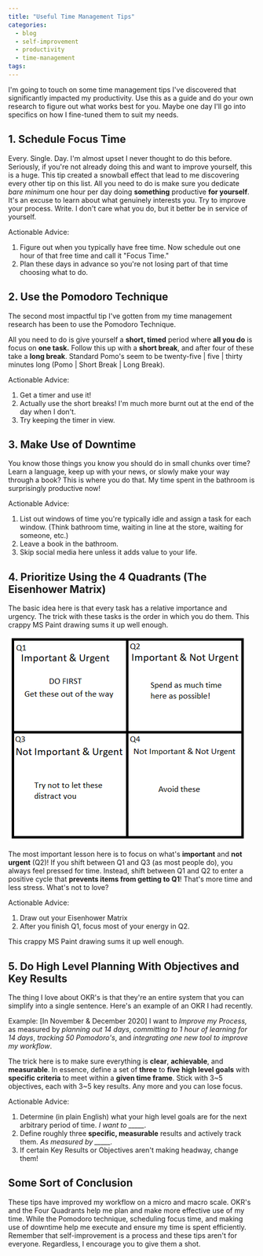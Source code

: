 ```yaml
---
title: "Useful Time Management Tips"
categories:
  - blog
  - self-improvement
  - productivity
  - time-management
tags:
---
```


I'm going to touch on some time management tips I've discovered that significantly impacted my productivity. Use this as a guide and do your own research to figure out what works best for you. Maybe one day I'll go into specifics on how I fine-tuned them to suit my needs.

## 1. Schedule Focus Time

Every. Single. Day. I'm almost upset I never thought to do this before. Seriously, if you're not already doing this and want to improve yourself, this is a huge. This tip created a snowball effect that lead to me discovering every other tip on this list. All you need to do is make sure you dedicate *bare minimum* one hour per day doing **something** productive **for yourself**. It's an excuse to learn about what genuinely interests you. Try to improve your process. Write. I don't care what you do, but it better be in service of yourself.

Actionable Advice:

1. Figure out when you typically have free time. Now schedule out one hour of that free time and call it "Focus Time."
2. Plan these days in advance so you're not losing part of that time choosing what to do.

## 2. Use the Pomodoro Technique

The second most impactful tip I've gotten from my time management research has been to use the Pomodoro Technique. 

All you need to do is give yourself a **short, timed** period where **all you do** is focus on **one task.** Follow this up with a **short break**, and after four of these take a **long break**. Standard Pomo's seem to be twenty-five | five | thirty minutes long (Pomo | Short Break | Long Break).

Actionable Advice:

1. Get a timer and use it!
2. Actually use the short breaks! I'm much more burnt out at the end of the day when I don't.
3. Try keeping the timer in view.

## 3. Make Use of Downtime

You know those things you know you should do in small chunks over time? Learn a language, keep up with your news, or slowly make your way through a book? This is where you do that. My time spent in the bathroom is surprisingly productive now!

Actionable Advice:

1. List out windows of time you're typically idle and assign a task for each window. (Think bathroom time, waiting in line at the store, waiting for someone, etc.)
2. Leave a book in the bathroom.
3. Skip social media here unless it adds value to your life.

## 4. Prioritize Using the 4 Quadrants (The Eisenhower Matrix)

The basic idea here is that every task has a relative importance and urgency. The trick with these tasks is the order in which you do them. This crappy MS Paint drawing sums it up well enough.

![eisenhower-matrix.png](assets/images/eisenhower-matrix.png)

The most important lesson here is to focus on what's **important** and **not urgent** (Q2)! If you shift between Q1 and Q3 (as most people do), you always feel pressed for time. Instead, shift between Q1 and Q2 to enter a positive cycle that **prevents items from getting to Q1**! That's more time and less stress. What's not to love?

Actionable Advice:

1. Draw out your Eisenhower Matrix
2. After you finish Q1, focus most of your energy in Q2.

This crappy MS Paint drawing sums it up well enough.

## 5. Do High Level Planning With Objectives and Key Results

The thing I love about OKR's is that they're an entire system that you can simplify into a single sentence. Here's an example of an OKR I had recently.

Example: [In November & December 2020] I want to *Improve my Process,* as measured by *planning out 14 days*, *committing to 1 hour of learning for 14 days*, *tracking 50 Pomodoro's*, and *integrating one new tool to improve my workflow*. 

The trick here is to make sure everything is **clear**, **achievable**, and **measurable**. In essence, define a set of **three** to **five** **high level goals** with **specific criteria** to meet within a **given time frame**. Stick with 3~5 objectives, each with 3~5 key results. Any more and you can lose focus.

Actionable Advice:

1. Determine (in plain English) what your high level goals are for the next arbitrary period of time. *I want to _____.*
2. Define roughly three **specific, measurable** results and actively track them. *As measured by _____.*
3. If certain Key Results or Objectives aren't making headway, change them!

## Some Sort of Conclusion

These tips have improved my workflow on a micro and macro scale. OKR's and the Four Quadrants help me plan and make more effective use of my time. While the Pomodoro technique, scheduling focus time, and making use of downtime help me execute and ensure my time is spent efficiently. Remember that self-improvement is a process and these tips aren't for everyone. Regardless, I encourage you to give them a shot.